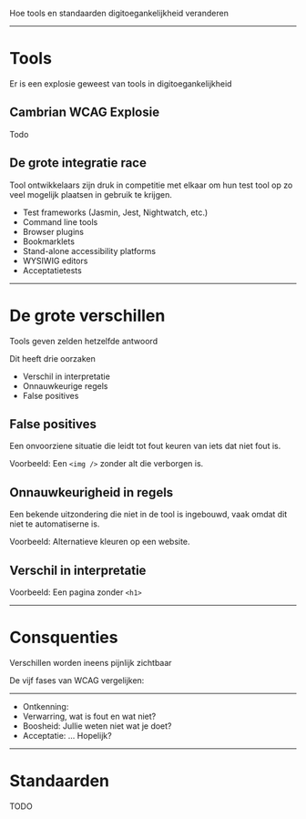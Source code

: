 Hoe tools en standaarden 
digitoegankelijkheid veranderen

----
# Tools

Er is een explosie geweest van tools in digitoegankelijkheid

## Cambrian WCAG Explosie

Todo

## De grote integratie race

Tool ontwikkelaars zijn druk in competitie met elkaar om hun test tool op zo veel mogelijk plaatsen in gebruik te krijgen.

- Test frameworks (Jasmin, Jest, Nightwatch, etc.)
- Command line tools
- Browser plugins
- Bookmarklets
- Stand-alone accessibility platforms
- WYSIWIG editors
- Acceptatietests


----
# De grote verschillen

Tools geven zelden hetzelfde antwoord

Dit heeft drie oorzaken

- Verschil in interpretatie
- Onnauwkeurige regels
- False positives

## False positives

Een onvoorziene situatie die leidt tot fout keuren van iets dat niet fout is.

Voorbeeld: Een `<img />` zonder alt die verborgen is.


## Onnauwkeurigheid in regels

Een bekende uitzondering die niet in de tool is ingebouwd, vaak omdat dit niet te automatiserne is.

Voorbeeld: Alternatieve kleuren op een website.

## Verschil in interpretatie

Voorbeeld: Een pagina zonder `<h1>`


----
# Consquenties

Verschillen worden ineens pijnlijk zichtbaar

De vijf fases van WCAG vergelijken:

----
- Ontkenning: 
- Verwarring, wat is fout en wat niet?
- Boosheid: Jullie weten niet wat je doet?
- Acceptatie: ... Hopelijk?

----
# Standaarden

TODO
